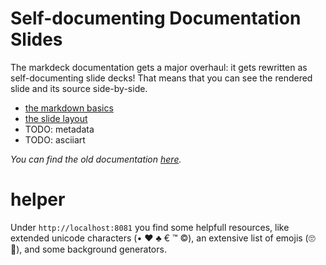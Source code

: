 # Self-documenting Documentation Slides

The markdeck documentation gets a major overhaul:
it gets rewritten as self-documenting slide decks!
That means that you can see the rendered slide and its source side-by-side.

* [the markdown basics](https://arnehilmann.github.io/markdeck/docs/markdown-basics/explain.html)
* [the slide layout](https://arnehilmann.github.io/markdeck/docs/slide-layout/explain.html)
* TODO: metadata
* TODO: asciiart

_You can find the old documentation [here](DOCUMENTATION-OLD.md)._


# helper

Under ```http://localhost:8081``` you find some helpfull resources, like extended unicode characters
(• ♥ ♣ € ™ ©), an extensive list of emojis (🙄 🤔), and some background generators.
